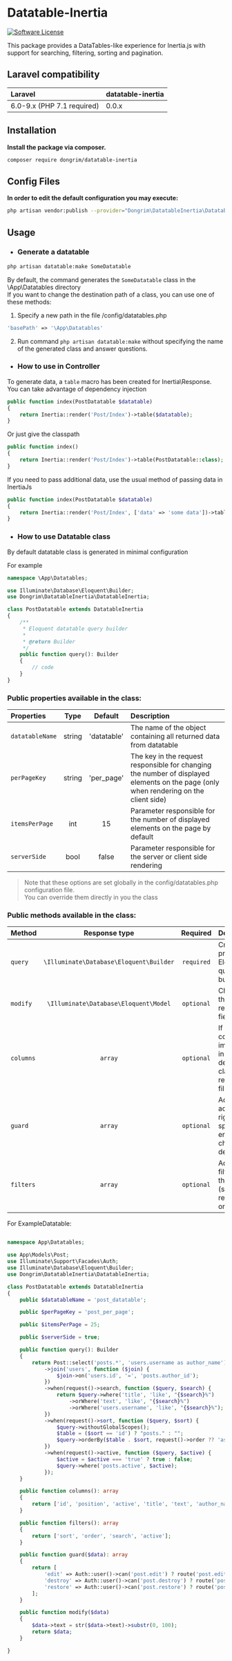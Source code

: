 # Datatable-Inertia

[![Software License](https://img.shields.io/badge/license-MIT-brightgreen.svg?style=flat-square)](LICENSE.md)

This package provides a DataTables-like experience for Inertia.js with support for searching, filtering, sorting and pagination.

## Laravel compatibility

| Laravel                    | datatable-inertia |
| :------------------------- | :---------------- |
| 6.0-9.x (PHP 7.1 required) | 0.0.x             |

## Installation

**Install the package via composer.**

```bash
composer require dongrim/datatable-inertia
```

## Config Files

**In order to edit the default configuration you may execute:**

```bash
php artisan vendor:publish --provider="Dongrim\DatatableInertia\DatatableInertiaServiceProvider"
```

## Usage

- ### **Generate a datatable**

```bash
php artisan datatable:make SomeDatatable
```

By default, the command generates the `SomeDatatable` class in the \App\Datatables directory <br>
If you want to change the destination path of a class, you can use one of these methods:

1. Specify a new path in the file /config/datatables.php

```php
'basePath' => '\App\Datatables'
```

2. Run command `php artisan datatable:make` without specifying the name of the generated class and answer questions.

- ### **How to use in Controller**

To generate data, a `table` macro has been created for Inertia\Response.<br>
You can take advantage of dependency injection

```php
public function index(PostDatatable $datatable)
{
    return Inertia::render('Post/Index')->table($datatable);
}
```

Or just give the classpath

```php
public function index()
{
    return Inertia::render('Post/Index')->table(PostDatatable::class); // '\App\Datatables\PostDatatable'
}
```

If you need to pass additional data, use the usual method of passing data in InertiaJs

```php
public function index(PostDatatable $datatable)
{
    return Inertia::render('Post/Index', ['data' => 'some data'])->table($datatable);
}
```

- ### **How to use Datatable class**

By default datatable class is generated in minimal configuration

For example

```php
namespace \App\Datatables;

use Illuminate\Database\Eloquent\Builder;
use Dongrim\DatatableInertia\DatatableInertia;

class PostDatatable extends DatatableInertia
{
    /**
     * Eloquent datatable query builder
     *
     * @return Builder
     */
    public function query(): Builder
    {
        // code
    }
}
```

### Public properties available in the class:

| Properties      |  Type  |  Default | Description |
| :-------------- | :----: | :---------: | :------- |
| `datatableName` | string | 'datatable' | The name of the object containing all returned data from datatable |
| `perPageKey`    | string | 'per_page'  | The key in the request responsible for changing the number of displayed elements on the page (only when rendering on the client side) |
| `itemsPerPage`   |  int   |    15       | Parameter responsible for the number of displayed elements on the page by default |
| `serverSide` | bool | false| Parameter responsible for the server or client side rendering |

> Note that these options are set globally in the config/datatables.php configuration file.<br> You can override them directly in you the class


### Public methods available in the class:

| Method   |  Response type | Required | Description |
| :------- | :------------: | :------------: | :---------- |
| `query`  | `\Illuminate\Database\Eloquent\Builder`| `required` |Creates prepared Eloquent query builder |
| `modify` | `\Illuminate\Database\Eloquent\Model` | `optional` |  Changing the value of returned fields |
| `columns`| `array` | `optional` | If method columns not implemented in the derived class, will be returned all fillable fields|
| `guard`  | `array` | `optional` | Adding access rights to a specific entry to change, delete, etc. |
| `filters`| `array` | `optional` | Adding filters and their values (server-side rendering only) | 


For ExampleDatatable:

```php

namespace App\Datatables;

use App\Models\Post;
use Illuminate\Support\Facades\Auth;
use Illuminate\Database\Eloquent\Builder;
use Dongrim\DatatableInertia\DatatableInertia;

class PostDatatable extends DatatableInertia
{
    public $datatableName = 'post_datatable';

    public $perPageKey = 'post_per_page';

    public $itemsPerPage = 25;

    public $serverSide = true;

    public function query(): Builder
    {
        return Post::select('posts.*', 'users.username as author_name')
            ->join('users', function ($join) {
                $join->on('users.id', '=', 'posts.author_id');
            })
            ->when(request()->search, function ($query, $search) {
                return $query->where('title', 'like', "{$search}%")
                    ->orWhere('text', 'like', "{$search}%")
                    ->orWhere('users.username', 'like', "{$search}%");
            })
            ->when(request()->sort, function ($query, $sort) {
                $query->withoutGlobalScopes();
                $table = ($sort == 'id') ? "posts." : "";
                $query->orderBy($table . $sort, request()->order ?? 'asc');
            })
            ->when(request()->active, function ($query, $active) {
                $active = $active === 'true' ? true : false;
                $query->where('posts.active', $active);
            });
    }

    public function columns(): array
    {
        return ['id', 'position', 'active', 'title', 'text', 'author_name'];
    }

    public function filters(): array
    {
        return ['sort', 'order', 'search', 'active'];
    }

    public function guard($data): array
    {
        return [
            'edit' => Auth::user()->can('post.edit') ? route('post.edit', $data->id) : null,
            'destroy' => Auth::user()->can('post.destroy') ? route('post.destroy', $data->id) : null,
            'restore' => Auth::user()->can('post.restore') ? route('post.restore', $data->id) : null,
        ];
    }

    public function modify($data)
    {
        $data->text = str($data->text)->substr(0, 100);
        return $data;
    }

}

```